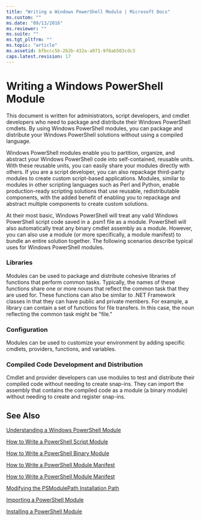 ```yaml
---
title: "Writing a Windows PowerShell Module | Microsoft Docs"
ms.custom: ""
ms.date: "09/13/2016"
ms.reviewer: ""
ms.suite: ""
ms.tgt_pltfrm: ""
ms.topic: "article"
ms.assetid: bfbccc5b-2b2b-432a-a971-9f8ab503cdc3
caps.latest.revision: 17
---
```

# Writing a Windows PowerShell Module

This document is written for administrators, script developers, and cmdlet developers who need to package and distribute their Windows PowerShell cmdlets. By using Windows PowerShell modules, you can package and distribute your Windows PowerShell solutions without using a compiled language.

 Windows PowerShell modules enable you to partition, organize, and abstract your Windows PowerShell code into self-contained, reusable units. With these reusable units, you can easily share your modules directly with others. If you are a script developer, you can also repackage third-party modules to create custom script-based applications. Modules, similar to modules in other scripting languages such as Perl and Python, enable production-ready scripting solutions that use reusable, redistributable components, with the added benefit of enabling you to repackage and abstract multiple components to create custom solutions.

 At their most basic, Windows PowerShell will treat any valid Windows PowerShell script code saved in a .psm1 file as a module. PowerShell will also automatically treat any binary cmdlet assembly as a module. However, you can also use a module (or more specifically, a module manifest) to bundle an entire solution together. The following scenarios describe typical uses for Windows PowerShell modules.

### Libraries

 Modules can be used to package and distribute cohesive libraries of functions that perform common tasks. Typically, the names of these functions share one or more nouns that reflect the common task that they are used for. These functions can also be similar to .NET Framework classes in that they can have public and private members. For example, a library can contain a set of functions for file transfers. In this case, the noun reflecting the common task might be "file."

### Configuration

 Modules can be used to customize your environment by adding specific cmdlets, providers, functions, and variables.

### Compiled Code Development and Distribution

 Cmdlet and provider developers can use modules to test and distribute their compiled code without needing to create snap-ins. They can import the assembly that contains the compiled code as a module (a binary module) without needing to create and register snap-ins.

## See Also

 [Understanding a Windows PowerShell Module](./understanding-a-windows-powershell-module.md)

 [How to Write a PowerShell Script Module](./how-to-write-a-powershell-script-module.md)

 [How to Write a PowerShell Binary Module](./how-to-write-a-powershell-binary-module.md)

 [How to Write a PowerShell Module Manifest](https://msdn.microsoft.com/en-us/abe4c24b-e64e-4a61-81d5-18c4fceba0b6)

 [How to Write a PowerShell Module Manifest](https://msdn.microsoft.com/en-us/abe4c24b-e64e-4a61-81d5-18c4fceba0b6)

 [Modifying the PSModulePath Installation Path](./modifying-the-psmodulepath-installation-path.md)

 [Importing a PowerShell Module](./importing-a-powershell-module.md)

 [Installing a PowerShell Module](./installing-a-powershell-module.md)